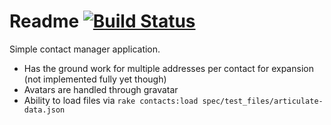 # Readme [![Build Status](https://travis-ci.org/joshrendek/cm.png?branch=master)](https://travis-ci.org/joshrendek/cm)

Simple contact manager application.

* Has the ground work for multiple addresses per contact for expansion (not implemented fully yet though)
* Avatars are handled through gravatar
* Ability to load files via `rake contacts:load spec/test_files/articulate-data.json`
